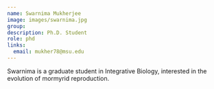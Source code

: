 ```yaml
---
name: Swarnima Mukherjee
image: images/swarnima.jpg
group:
description: Ph.D. Student
role: phd
links:
  email: mukher78@msu.edu
---
```


Swarnima is a graduate student in Integrative Biology, interested in the evolution of mormyrid reproduction.

